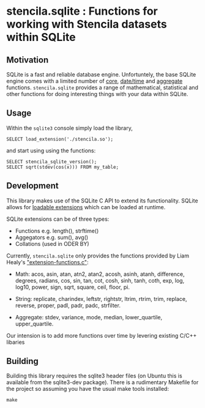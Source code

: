 # stencila.sqlite : Functions for working with Stencila datasets within SQLite

## Motivation

SQLite is a fast and reliable database engine.
Unfortuntely, the base SQLite engine comes with a limited number of [core](http://www.sqlite.org/lang_corefunc.html), [date/time](http://www.sqlite.org/lang_datefunc.html) and [aggregate](http://www.sqlite.org/lang_aggfunc.html) functions.
`stencila.sqlite` provides a range of mathematical, statistical and other functions for doing interesting things with your data within SQLite.

## Usage

Within the `sqlite3` console simply load the library,

```
SELECT load_extension('./stencila.so');
```

and start using using the functions:

```
SELECT stencila_sqlite_version();
SELECT sqrt(stdev(cos(x))) FROM my_table;
```
## Development

This library makes use of the SQLite C API to extend its functionality.
SQLite allows for [loadable extensions](http://www.sqlite.org/cvstrac/wiki?p=LoadableExtensions) which can be loaded at runtime.

SQLite extensions can be of three types:

* Functions e.g. length(), strftime()
* Aggegators e.g. sum(), avg()
* Collations (used in ODER BY)

Currently, `stencila.sqlite` only provides the functions provided by Liam Healy's ["extension-functions.c"](http://www.sqlite.org/contrib/download/extension-functions.c?get=25):

* Math: acos, asin, atan, atn2, atan2, acosh, asinh, atanh, difference,
degrees, radians, cos, sin, tan, cot, cosh, sinh, tanh, coth, exp,
log, log10, power, sign, sqrt, square, ceil, floor, pi.

* String: replicate, charindex, leftstr, rightstr, ltrim, rtrim, trim,
replace, reverse, proper, padl, padr, padc, strfilter.

* Aggregate: stdev, variance, mode, median, lower_quartile,
upper_quartile.

Our intension is to add more functions over time by levering existing C/C++ libaries

## Building

Building this library requires the sqlite3 header files (on Ubuntu this is available from the sqlite3-dev package).
There is a rudimentary Makefile for the project so assuming you have the usual make tools installed:

```
make
```


